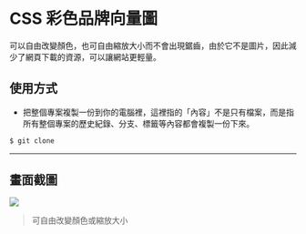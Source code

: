 # CSS 彩色品牌向量圖

可以自由改變顏色，也可自由縮放大小而不會出現鋸齒，由於它不是圖片，因此減少了網頁下載的資源，可以讓網站更輕量。

## 使用方式
- 把整個專案複製一份到你的電腦裡，這裡指的「內容」不是只有檔案，而是指所有整個專案的歷史紀錄、分支、標籤等內容都會複製一份下來。
```sh
$ git clone
```

----

## 畫面截圖
![](https://i.imgur.com/xdxCuxj.png)
> 可自由改變顏色或縮放大小
